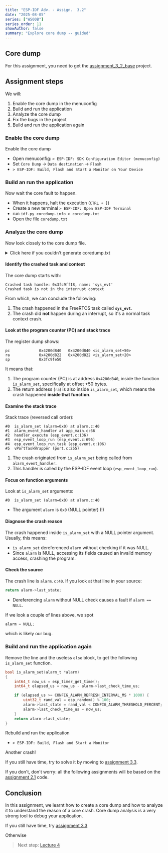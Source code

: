 ```yaml
---
title: "ESP-IDF Adv. - Assign.  3.2"
date: "2025-08-05"
series: ["WS00B"]
series_order: 11
showAuthor: false
summary: "Explore core dump -- guided"
---
```


## Core dump

For this assignment, you need to get the [assignment_3_2_base](https://github.com/FBEZ-docs-and-templates/devrel-advanced-workshop-code/tree/main/assignment_3_2_base) project.

## Assignment steps

We will:

1. Enable the core dump in the menuconfig
2. Build and run the application
3. Analyze the core dump
4. Fix the bugs in the project
5. Build and run the application again


### Enable the core dump

Enable the core dump

* Open menuconfig: `> ESP-IDF: SDK Configuration Editor (menuconfig)`
* Set `Core Dump` &rarr; `Data destination` &rarr; `Flash`
* `> ESP-IDF: Build, Flash and Start a Monitor on Your Device`

### Build an run the application

Now wait the core fault to happen.

* When it happens, halt the execution (`CTRL + ]`)
* Create a new terminal `> ESP-IDF: Open ESP-IDF Terminal`
* run `idf.py coredump-info > coredump.txt`
* Open the file `coredump.txt`

### Analyze the core dump

Now look closely to the core dump file.

<details>
<summary>Click here if you couldn't generate coredump.txt</summary>

```bash
Executing action: coredump-info
Serial port /dev/cu.usbmodem1131101
Connecting...
Detecting chip type... ESP32-C3
===============================================================
==================== ESP32 CORE DUMP START ====================

Crashed task handle: 0x3fc9ff18, name: 'sys_evt', GDB name: 'process 1070202648'
Crashed task is not in the interrupt context

================== CURRENT THREAD REGISTERS ===================
ra             0x4200d822	0x4200d822 <is_alarm_set+20>
sp             0x3fc9fe50	0x3fc9fe50
gp             0x3fc94600	0x3fc94600 <country_info_24ghz+200>
tp             0x3fc9ff10	0x3fc9ff10
t0             0x4005890e	1074104590
t1             0x90000000	-1879048192
t2             0xffffffff	-1
fp             0x0	0x0
s1             0x8b7f7a	9142138
a0             0x8b7f7a	9142138
a1             0x0	0
a2             0x8b7f7a0	146274208
a3             0x0	0
a4             0x4ddf	19935
a5             0x4c4b3f	4999999
a6             0x60023000	1610756096
a7             0xa	10
s2             0x0	0
s3             0x0	0
s4             0xffffffff	-1
s5             0x0	0
s6             0xffffffff	-1
s7             0x0	0
s8             0x0	0
s9             0x0	0
s10            0x0	0
s11            0x0	0
t3             0x0	0
t4             0xfe42	65090
t5             0x0	0
t6             0x0	0
pc             0x4200d840	0x4200d840 <is_alarm_set+50>

==================== CURRENT THREAD STACK =====================
#0  is_alarm_set (alarm=0x0) at /Users/francesco/Documents/articles/devrel-advanced-workshop-code/assignment_3_2/components/alarm/alarm.c:40
#1  0x4200d48c in alarm_event_handler (handler_arg=<optimized out>, base=<optimized out>, id=<optimized out>, event_data=<optimized out>) at /Users/francesco/Documents/articles/devrel-advanced-workshop-code/assignment_3_2/main/app_main.c:66
#2  0x420b1944 in handler_execute (loop=loop@entry=0x3fc9f13c, handler=<optimized out>, post=<error reading variable: Cannot access memory at address 0x4c4b3f>) at /Users/francesco/esp/v5.4.2/esp-idf/components/esp_event/esp_event.c:136
#3  0x420b2290 in esp_event_loop_run (event_loop=event_loop@entry=0x3fc9f13c, ticks_to_run=ticks_to_run@entry=4294967295) at /Users/francesco/esp/v5.4.2/esp-idf/components/esp_event/esp_event.c:696
#4  0x420b2388 in esp_event_loop_run_task (args=0x3fc9f13c, args@entry=<error reading variable: value has been optimized out>) at /Users/francesco/esp/v5.4.2/esp-idf/components/esp_event/esp_event.c:106
#5  0x403877cc in vPortTaskWrapper (pxCode=<optimized out>, pvParameters=<optimized out>) at /Users/francesco/esp/v5.4.2/esp-idf/components/freertos/FreeRTOS-Kernel/portable/riscv/port.c:255

======================== THREADS INFO =========================
  Id   Target Id          Frame
* 1    process 1070202648 is_alarm_set (alarm=0x0) at /Users/francesco/Documents/articles/devrel-advanced-workshop-code/assignment_3_2/components/alarm/alarm.c:40
  2    process 1070198548 0x403851d4 in esp_cpu_wait_for_intr () at /Users/francesco/esp/v5.4.2/esp-idf/components/esp_hw_support/cpu.c:64
  3    process 1070209148 0x4038345e in esp_crosscore_int_send_yield (core_id=core_id@entry=0) at /Users/francesco/esp/v5.4.2/esp-idf/components/esp_system/crosscore_int.c:121
  4    process 1070196668 0x4038345e in esp_crosscore_int_send_yield (core_id=core_id@entry=0) at /Users/francesco/esp/v5.4.2/esp-idf/components/esp_system/crosscore_int.c:121
  5    process 1070253776 0x4038345e in esp_crosscore_int_send_yield (core_id=core_id@entry=0) at /Users/francesco/esp/v5.4.2/esp-idf/components/esp_system/crosscore_int.c:121
  6    process 1070222780 0x4038345e in esp_crosscore_int_send_yield (core_id=core_id@entry=0) at /Users/francesco/esp/v5.4.2/esp-idf/components/esp_system/crosscore_int.c:121
  7    process 1070191796 0x40387998 in vPortClearInterruptMaskFromISR (prev_int_level=1) at /Users/francesco/esp/v5.4.2/esp-idf/components/freertos/FreeRTOS-Kernel/portable/riscv/port.c:515


       TCB             NAME PRIO C/B  STACK USED/FREE
---------- ---------------- -------- ----------------
0x3fc9ff18          sys_evt    20/20         352/2460
0x3fc9ef14             IDLE      0/0         208/1312
0x3fca187c              tiT    18/18         336/3240
0x3fc9e7bc             main      1/1         336/3752
0x3fcac6d0        mqtt_task      5/5         768/5372
0x3fca4dbc             wifi    23/23         336/6312
0x3fc9d4b4        esp_timer    22/22         224/3856

==================== THREAD 1 (TCB: 0x3fc9ff18, name: 'sys_evt') =====================
#0  is_alarm_set (alarm=0x0) at /Users/francesco/Documents/articles/devrel-advanced-workshop-code/assignment_3_2/components/alarm/alarm.c:40
#1  0x4200d48c in alarm_event_handler (handler_arg=<optimized out>, base=<optimized out>, id=<optimized out>, event_data=<optimized out>) at /Users/francesco/Documents/articles/devrel-advanced-workshop-code/assignment_3_2/main/app_main.c:66
#2  0x420b1944 in handler_execute (loop=loop@entry=0x3fc9f13c, handler=<optimized out>, post=<error reading variable: Cannot access memory at address 0x4c4b3f>) at /Users/francesco/esp/v5.4.2/esp-idf/components/esp_event/esp_event.c:136
#3  0x420b2290 in esp_event_loop_run (event_loop=event_loop@entry=0x3fc9f13c, ticks_to_run=ticks_to_run@entry=4294967295) at /Users/francesco/esp/v5.4.2/esp-idf/components/esp_event/esp_event.c:696
#4  0x420b2388 in esp_event_loop_run_task (args=0x3fc9f13c, args@entry=<error reading variable: value has been optimized out>) at /Users/francesco/esp/v5.4.2/esp-idf/components/esp_event/esp_event.c:106
#5  0x403877cc in vPortTaskWrapper (pxCode=<optimized out>, pvParameters=<optimized out>) at /Users/francesco/esp/v5.4.2/esp-idf/components/freertos/FreeRTOS-Kernel/portable/riscv/port.c:255

==================== THREAD 2 (TCB: 0x3fc9ef14, name: 'IDLE') =====================
#0  0x403851d4 in esp_cpu_wait_for_intr () at /Users/francesco/esp/v5.4.2/esp-idf/components/esp_hw_support/cpu.c:64
#1  0x42015ce8 in esp_vApplicationIdleHook () at /Users/francesco/esp/v5.4.2/esp-idf/components/esp_system/freertos_hooks.c:58
#2  0x4038859c in prvIdleTask (pvParameters=<error reading variable: value has been optimized out>) at /Users/francesco/esp/v5.4.2/esp-idf/components/freertos/FreeRTOS-Kernel/tasks.c:4341
#3  0x403877cc in vPortTaskWrapper (pxCode=<optimized out>, pvParameters=<optimized out>) at /Users/francesco/esp/v5.4.2/esp-idf/components/freertos/FreeRTOS-Kernel/portable/riscv/port.c:255

==================== THREAD 3 (TCB: 0x3fca187c, name: 'tiT') =====================
#0  0x4038345e in esp_crosscore_int_send_yield (core_id=core_id@entry=0) at /Users/francesco/esp/v5.4.2/esp-idf/components/esp_system/crosscore_int.c:121
#1  0x40387a5c in vPortYield () at /Users/francesco/esp/v5.4.2/esp-idf/components/freertos/FreeRTOS-Kernel/portable/riscv/port.c:638
#2  0x40387450 in xQueueReceive (xQueue=0x3fca099c, pvBuffer=pvBuffer@entry=0x3fca182c, xTicksToWait=<optimized out>, xTicksToWait@entry=6) at /Users/francesco/esp/v5.4.2/esp-idf/components/freertos/FreeRTOS-Kernel/queue.c:1659
#3  0x42086ae8 in sys_arch_mbox_fetch (mbox=mbox@entry=0x3fc9b7c0 <tcpip_mbox>, msg=msg@entry=0x3fca182c, timeout=60) at /Users/francesco/esp/v5.4.2/esp-idf/components/lwip/port/freertos/sys_arch.c:313
#4  0x420710ea in tcpip_timeouts_mbox_fetch (mbox=mbox@entry=0x3fc9b7c0 <tcpip_mbox>, msg=msg@entry=0x3fca182c) at /Users/francesco/esp/v5.4.2/esp-idf/components/lwip/lwip/src/api/tcpip.c:104
#5  0x420711dc in tcpip_thread (arg=<error reading variable: value has been optimized out>) at /Users/francesco/esp/v5.4.2/esp-idf/components/lwip/lwip/src/api/tcpip.c:142
#6  0x403877cc in vPortTaskWrapper (pxCode=<optimized out>, pvParameters=<optimized out>) at /Users/francesco/esp/v5.4.2/esp-idf/components/freertos/FreeRTOS-Kernel/portable/riscv/port.c:255

==================== THREAD 4 (TCB: 0x3fc9e7bc, name: 'main') =====================
#0  0x4038345e in esp_crosscore_int_send_yield (core_id=core_id@entry=0) at /Users/francesco/esp/v5.4.2/esp-idf/components/esp_system/crosscore_int.c:121
#1  0x40387a5c in vPortYield () at /Users/francesco/esp/v5.4.2/esp-idf/components/freertos/FreeRTOS-Kernel/portable/riscv/port.c:638
#2  0x40388d04 in vTaskDelay (xTicksToDelay=xTicksToDelay@entry=100) at /Users/francesco/esp/v5.4.2/esp-idf/components/freertos/FreeRTOS-Kernel/tasks.c:1588
#3  0x4200d7e8 in app_main () at /Users/francesco/Documents/articles/devrel-advanced-workshop-code/assignment_3_2/main/app_main.c:136
#4  0x420b420e in main_task (args=<error reading variable: value has been optimized out>) at /Users/francesco/esp/v5.4.2/esp-idf/components/freertos/app_startup.c:208
#5  0x403877cc in vPortTaskWrapper (pxCode=<optimized out>, pvParameters=<optimized out>) at /Users/francesco/esp/v5.4.2/esp-idf/components/freertos/FreeRTOS-Kernel/portable/riscv/port.c:255

==================== THREAD 5 (TCB: 0x3fcac6d0, name: 'mqtt_task') =====================
#0  0x4038345e in esp_crosscore_int_send_yield (core_id=core_id@entry=0) at /Users/francesco/esp/v5.4.2/esp-idf/components/esp_system/crosscore_int.c:121
#1  0x40387a5c in vPortYield () at /Users/francesco/esp/v5.4.2/esp-idf/components/freertos/FreeRTOS-Kernel/portable/riscv/port.c:638
#2  0x403875bc in xQueueSemaphoreTake (xQueue=0x3fcac8e0, xTicksToWait=<optimized out>, xTicksToWait@entry=4294967295) at /Users/francesco/esp/v5.4.2/esp-idf/components/freertos/FreeRTOS-Kernel/queue.c:1901
#3  0x42086910 in sys_arch_sem_wait (sem=sem@entry=0x3fcac8d0, timeout=timeout@entry=0) at /Users/francesco/esp/v5.4.2/esp-idf/components/lwip/port/freertos/sys_arch.c:165
#4  0x420713d4 in tcpip_send_msg_wait_sem (fn=<optimized out>, apimsg=apimsg@entry=0x3fcae33c, sem=0x3fcac8d0) at /Users/francesco/esp/v5.4.2/esp-idf/components/lwip/lwip/src/api/tcpip.c:461
#5  0x42088840 in netconn_gethostbyname_addrtype (name=name@entry=0x3fcac8b8 <error: Cannot access memory at address 0x3fcac8b8>, addr=addr@entry=0x3fcae3a8, dns_addrtype=<optimized out>) at /Users/francesco/esp/v5.4.2/esp-idf/components/lwip/lwip/src/api/api_lib.c:1333
#6  0x4206de2a in lwip_getaddrinfo (nodename=nodename@entry=0x3fcac8b8 <error: Cannot access memory at address 0x3fcac8b8>, servname=servname@entry=0x0, hints=hints@entry=0x3fcae3fc, res=res@entry=0x3fcae41c) at /Users/francesco/esp/v5.4.2/esp-idf/components/lwip/lwip/src/api/netdb.c:495
#7  0x42021468 in getaddrinfo (nodename=0x3fcac8b8 <error: Cannot access memory at address 0x3fcac8b8>, servname=0x0, hints=0x3fcae3fc, res=0x3fcae41c) at /Users/francesco/esp/v5.4.2/esp-idf/components/lwip/include/lwip/netdb.h:23
#8  esp_tls_hostname_to_fd (host=<optimized out>, hostlen=<optimized out>, port=1883, addr_family=<optimized out>, address=address@entry=0x3fcae464, fd=fd@entry=0x3fcae460) at /Users/francesco/esp/v5.4.2/esp-idf/components/esp-tls/esp_tls.c:210
#9  0x420218c4 in tcp_connect (host=host@entry=0x3fca24cc <error: Cannot access memory at address 0x3fca24cc>, hostlen=<optimized out>, port=port@entry=1883, cfg=cfg@entry=0x3fcac83c, error_handle=error_handle@entry=0x3fcac824, sockfd=sockfd@entry=0x3fcac8a0) at /Users/francesco/esp/v5.4.2/esp-idf/components/esp-tls/esp_tls.c:359
#10 0x42021ebc in esp_tls_plain_tcp_connect (host=host@entry=0x3fca24cc <error: Cannot access memory at address 0x3fca24cc>, hostlen=<optimized out>, port=port@entry=1883, cfg=cfg@entry=0x3fcac83c, error_handle=error_handle@entry=0x3fcac824, sockfd=sockfd@entry=0x3fcac8a0) at /Users/francesco/esp/v5.4.2/esp-idf/components/esp-tls/esp_tls.c:533
#11 0x42023e06 in tcp_connect (t=<optimized out>, host=0x3fca24cc <error: Cannot access memory at address 0x3fca24cc>, port=1883, timeout_ms=10000) at /Users/francesco/esp/v5.4.2/esp-idf/components/tcp_transport/transport_ssl.c:148
#12 0x42023210 in esp_transport_connect (t=<optimized out>, host=<optimized out>, port=<optimized out>, timeout_ms=<optimized out>) at /Users/francesco/esp/v5.4.2/esp-idf/components/tcp_transport/transport.c:123
#13 0x4200f628 in esp_mqtt_task (pv=0x3fca1a28, pv@entry=<error reading variable: value has been optimized out>) at /Users/francesco/esp/v5.4.2/esp-idf/components/mqtt/esp-mqtt/mqtt_client.c:1620
#14 0x403877cc in vPortTaskWrapper (pxCode=<optimized out>, pvParameters=<optimized out>) at /Users/francesco/esp/v5.4.2/esp-idf/components/freertos/FreeRTOS-Kernel/portable/riscv/port.c:255

==================== THREAD 6 (TCB: 0x3fca4dbc, name: 'wifi') =====================
#0  0x4038345e in esp_crosscore_int_send_yield (core_id=core_id@entry=0) at /Users/francesco/esp/v5.4.2/esp-idf/components/esp_system/crosscore_int.c:121
#1  0x40387a5c in vPortYield () at /Users/francesco/esp/v5.4.2/esp-idf/components/freertos/FreeRTOS-Kernel/portable/riscv/port.c:638
#2  0x40387450 in xQueueReceive (xQueue=0x3fca2c9c, pvBuffer=0x3fca4d48, xTicksToWait=<optimized out>, xTicksToWait@entry=4294967295) at /Users/francesco/esp/v5.4.2/esp-idf/components/freertos/FreeRTOS-Kernel/queue.c:1659
#3  0x420b3d64 in queue_recv_wrapper (queue=<optimized out>, item=<optimized out>, block_time_tick=<optimized out>) at /Users/francesco/esp/v5.4.2/esp-idf/components/esp_wifi/esp32c3/esp_adapter.c:238
#4  0x400407be in ppTask ()
#5  0x403877cc in vPortTaskWrapper (pxCode=<optimized out>, pvParameters=<optimized out>) at /Users/francesco/esp/v5.4.2/esp-idf/components/freertos/FreeRTOS-Kernel/portable/riscv/port.c:255

==================== THREAD 7 (TCB: 0x3fc9d4b4, name: 'esp_timer') =====================
#0  0x40387998 in vPortClearInterruptMaskFromISR (prev_int_level=1) at /Users/francesco/esp/v5.4.2/esp-idf/components/freertos/FreeRTOS-Kernel/portable/riscv/port.c:515
#1  0x40387a28 in vPortExitCritical () at /Users/francesco/esp/v5.4.2/esp-idf/components/freertos/FreeRTOS-Kernel/portable/riscv/port.c:624
#2  0x40389774 in ulTaskGenericNotifyTake (uxIndexToWait=uxIndexToWait@entry=0, xClearCountOnExit=xClearCountOnExit@entry=1, xTicksToWait=xTicksToWait@entry=4294967295) at /Users/francesco/esp/v5.4.2/esp-idf/components/freertos/FreeRTOS-Kernel/tasks.c:5759
#3  0x42017e9a in timer_task (arg=<error reading variable: value has been optimized out>) at /Users/francesco/esp/v5.4.2/esp-idf/components/esp_timer/src/esp_timer.c:459
#4  0x403877cc in vPortTaskWrapper (pxCode=<optimized out>, pvParameters=<optimized out>) at /Users/francesco/esp/v5.4.2/esp-idf/components/freertos/FreeRTOS-Kernel/portable/riscv/port.c:255


======================= ALL MEMORY REGIONS ========================
Name   Address   Size   Attrs
.rtc.text 0x50000000 0x0 RW
.rtc.force_fast 0x50000000 0x1c RW A
.rtc_noinit 0x5000001c 0x0 RW
.rtc.force_slow 0x5000001c 0x0 RW
.iram0.text 0x40380000 0x13d0a R XA
.dram0.data 0x3fc93e00 0x2ed8 RW A
.flash.text 0x42000020 0xb4fd8 R XA
.flash.appdesc 0x3c0c0020 0x100 R  A
.flash.rodata 0x3c0c0120 0x1ff3c RW A
.eh_frame_hdr 0x3c0e005c 0x0 RW
.eh_frame 0x3c0e005c 0x0 RW
.flash.tdata 0x3c0e005c 0x0 RW
.iram0.data 0x40393e00 0x0 RW
.iram0.bss 0x40393e00 0x0 RW
.dram0.heap_start 0x3fc9b8e0 0x0 RW
.coredump.tasks.data 0x3fc9ff18 0x150 RW
.coredump.tasks.data 0x3fc9fdb0 0x160 RW
.coredump.tasks.data 0x3fc9ef14 0x150 RW
.coredump.tasks.data 0x3fc9ee30 0xd0 RW
.coredump.tasks.data 0x3fca187c 0x150 RW
.coredump.tasks.data 0x3fca1720 0x150 RW
.coredump.tasks.data 0x3fc9e7bc 0x150 RW
.coredump.tasks.data 0x3fc9e660 0x150 RW
.coredump.tasks.data 0x3fcac6d0 0x150 RW
.coredump.tasks.data 0x3fcae240 0x300 RW
.coredump.tasks.data 0x3fca4dbc 0x150 RW
.coredump.tasks.data 0x3fca4c60 0x150 RW
.coredump.tasks.data 0x3fc9d4b4 0x150 RW
.coredump.tasks.data 0x3fc9d3c0 0xe0 RW

===================== ESP32 CORE DUMP END =====================
===============================================================
Done!

```
</details>

#### Identify the crashed task and context

The core dump starts with:

```
Crashed task handle: 0x3fc9ff18, name: 'sys_evt'
Crashed task is not in the interrupt context
```
From which, we can conclude the following:

1. The crash happened in the FreeRTOS task called **`sys_evt`**.
2. The crash did **not** happen during an interrupt, so it's a normal task context crash.

#### Look at the program counter (PC) and stack trace

The register dump shows:

```
pc             0x4200d840	0x4200d840 <is_alarm_set+50>
ra             0x4200d822	0x4200d822 <is_alarm_set+20>
sp             0x3fc9fe50
```

It means that:

1. The program counter (PC) is at address `0x4200d840`, inside the function `is_alarm_set`, specifically at offset +50 bytes.
2. The return address (`ra`) is also inside `is_alarm_set`, which means the crash happened __inside that function__.

#### Examine the stack trace

Stack trace (reversed call order):

```
#0  is_alarm_set (alarm=0x0) at alarm.c:40
#1  alarm_event_handler at app_main.c:66
#2  handler_execute (esp_event.c:136)
#3  esp_event_loop_run (esp_event.c:696)
#4  esp_event_loop_run_task (esp_event.c:106)
#5  vPortTaskWrapper (port.c:255)
```

1. The crash originated from `is_alarm_set` being called from `alarm_event_handler`.
2. This handler is called by the ESP-IDF event loop (`esp_event_loop_run`).

#### Focus on function arguments

Look at `is_alarm_set` arguments:

```
#0  is_alarm_set (alarm=0x0) at alarm.c:40
```

* The argument `alarm` is `0x0` (NULL pointer) (!)

#### Diagnose the crash reason

The crash happened inside `is_alarm_set` with a NULL pointer argument. Usually, this means:

* `is_alarm_set` dereferenced `alarm` without checking if it was NULL.
* Since `alarm` is NULL, accessing its fields caused an invalid memory access, crashing the program.

#### Check the source

The crash line is `alarm.c:40`. If you look at that line in your source:

```c
return alarm->last_state;
```

* Dereferencing `alarm` without NULL check causes a fault if `alarm == NULL`.

If we look a couple of lines above, we spot

```c
alarm = NULL;
```

which is likely our bug.


### Build and run the application again

Remove the line and the useless `else` block, to get the following `is_alarm_set` function.

```c
bool is_alarm_set(alarm_t *alarm)
{
    int64_t now_us = esp_timer_get_time();
    int64_t elapsed_us = now_us - alarm->last_check_time_us;

    if (elapsed_us >= CONFIG_ALARM_REFRESH_INTERVAL_MS * 1000) {
        uint32_t rand_val = esp_random() % 100;
        alarm->last_state = rand_val < CONFIG_ALARM_THRESHOLD_PERCENT;
        alarm->last_check_time_us = now_us;
    }
    return alarm->last_state;
}

```

Rebuild and run the application

* `> ESP-IDF: Build, Flash and Start a Monitor`


Another crash!

If you still have time, try to solve it by moving to [assignment 3.3](../assignment-3-3/).

If you don't, don't worry: all the following assignments will be based on the [assignment 2.1](../assignment-2-1/) code.


## Conclusion

In this assignment, we learnt how to create a core dump and how to analyze it to understand the reason of a core crash.
Core dump analysis is a very strong tool to debug your application.

If you still have time, try [assignment 3.3](../assignment-3-3/)

Otherwise
> Next step: [Lecture 4](../lecture-4/)
